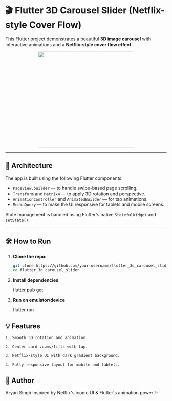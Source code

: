 # 🎬 Flutter 3D Carousel Slider (Netflix-style Cover Flow)

This Flutter project demonstrates a beautiful **3D image carousel** with interactive animations and a **Netflix-style cover flow effect**.

<p align="center">
  <img src="assets/screenshots/home_screen.png" width="300"/>
</p>

---

## 📐 Architecture

The app is built using the following Flutter components:

- `PageView.builder` — to handle swipe-based page scrolling.
- `Transform` and `Matrix4` — to apply 3D rotation and perspective.
- `AnimationController` and `AnimatedBuilder` — for tap animations.
- `MediaQuery` — to make the UI responsive for tablets and mobile screens.

State management is handled using Flutter's native `StatefulWidget` and `setState()`.

---

## 🛠️ How to Run

1. **Clone the repo:**

   ```bash
   git clone https://github.com/your-username/flutter_3d_carousel_slider.git
   cd flutter_3d_carousel_slider

2. **Install dependencies**

    flutter pub get

3. **Run on emulator/device**

    flutter run



## 💡 Features
    
    1. Smooth 3D rotation and animation.

    2. Center card zooms/lifts with tap.

    3. Netflix-style UI with dark gradient background.

    4. Fully responsive layout for mobile and tablets.

## 🙌 Author

Aryan Singh
Inspired by Netflix's iconic UI & Flutter's animation power ✨
